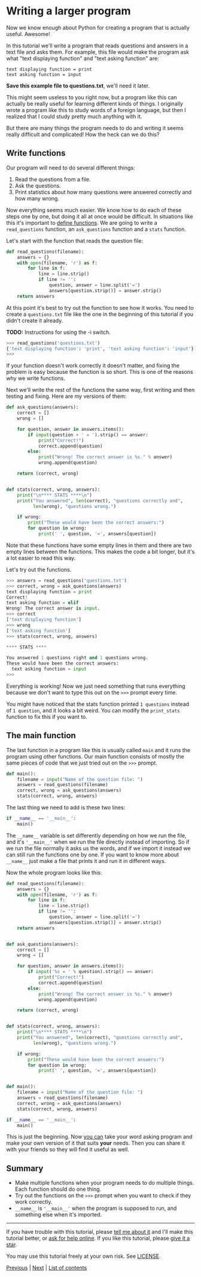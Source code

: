 # Writing a larger program

Now we know enough about Python for creating a program that is actually
useful. Awesome!

In this tutorial we'll write a program that reads questions and answers
in a text file and asks them. For example, this file would make the
program ask what "text displaying function" and "text asking function"
are:

```
text displaying function = print
text asking function = input
```

**Save this example file to questions.txt**, we'll need it later.

This might seem useless to you right now, but a program like this can
actually be really useful for learning different kinds of things. I
originally wrote a program like this to study words of a foreign
language, but then I realized that I could study pretty much anything
with it.

But there are many things the program needs to do and writing it seems
really difficult and complicated! How the heck can we do this?

## Write functions

Our program will need to do several different things:

1.  Read the questions from a file.
2.  Ask the questions.
3.  Print statistics about how many questions were answered correctly
    and how many wrong.

Now everything seems much easier. We know how to do each of these steps
one by one, but doing it all at once would be difficult. In situations
like this it's important to [define functions](defining-functions.md).
We are going to write a `read_questions` function, an `ask_questions`
function and a `stats` function.

Let's start with the function that reads the question file:

```python
def read_questions(filename):
    answers = {}
    with open(filename, 'r') as f:
        for line in f:
            line = line.strip()
            if line != '':
                question, answer = line.split('=')
                answers[question.strip()] = answer.strip()
    return answers
```

At this point it's best to try out the function to see how it works. You
need to create a `questions.txt` file like the one in the beginning of
this tutorial if you didn't create it already.

**TODO:** Instructions for using the -i switch.

```python
>>> read_questions('questions.txt')
{'text displaying function': 'print', 'text asking function': 'input'}
>>>
```

If your function doesn't work correctly it doesn't matter, and fixing
the problem is easy because the function is so short. This is one of the
reasons why we write functions.

Next we'll write the rest of the functions the same way, first writing
and then testing and fixing. Here are my versions of them:

```python
def ask_questions(answers):
    correct = []
    wrong = []

    for question, answer in answers.items():
        if input(question + ' = ').strip() == answer:
            print("Correct!")
            correct.append(question)
        else:
            print("Wrong! The correct answer is %s." % answer)
            wrong.append(question)

    return (correct, wrong)


def stats(correct, wrong, answers):
    print("\n**** STATS ****\n")
    print("You answered", len(correct), "questions correctly and",
          len(wrong), "questions wrong.")

    if wrong:
        print("These would have been the correct answers:")
        for question in wrong:
            print(' ', question, '=', answers[question])
```

Note that these functions have some empty lines in them and there are
two empty lines between the functions. This makes the code a bit longer,
but it's a lot easier to read this way.

Let's try out the functions.

```python
>>> answers = read_questions('questions.txt')
>>> correct, wrong = ask_questions(answers)
text displaying function = print
Correct!
text asking function = elif
Wrong! The correct answer is input.
>>> correct
['text displaying function']
>>> wrong
['text asking function']
>>> stats(correct, wrong, answers)

**** STATS ****

You answered 1 questions right and 1 questions wrong.
These would have been the correct answers:
  text asking function = input
>>>
```

Everything is working! Now we just need something that runs everything
because we don't want to type this out on the `>>>` prompt every time.

You might have noticed that the stats function printed `1 questions`
instead of `1 question`, and it looks a bit weird. You can modify the
`print_stats` function to fix this if you want to.

## The main function

The last function in a program like this is usually called `main` and it
runs the program using other functions. Our main function consists of
mostly the same pieces of code that we just tried out on the `>>>`
prompt.

```python
def main():
    filename = input("Name of the question file: ")
    answers = read_questions(filename)
    correct, wrong = ask_questions(answers)
    stats(correct, wrong, answers)
```

The last thing we need to add is these two lines:

```python
if __name__ == '__main__':
    main()
```

The `__name__` variable is set differently depending on how we run the
file, and it's `'__main__'` when we run the file directly instead of
importing. So if we run the file normally it asks us the words, and if
we import it instead we can still run the functions one by one. If you
want to know more about `__name__` just make a file that prints it and
run it in different ways.

Now the whole program looks like this:

```python
def read_questions(filename):
    answers = {}
    with open(filename, 'r') as f:
        for line in f:
            line = line.strip()
            if line != '':
                question, answer = line.split('=')
                answers[question.strip()] = answer.strip()
    return answers


def ask_questions(answers):
    correct = []
    wrong = []

    for question, answer in answers.items():
        if input('%s = ' % question).strip() == answer:
            print("Correct!")
            correct.append(question)
        else:
            print("Wrong! The correct answer is %s." % answer)
            wrong.append(question)

    return (correct, wrong)


def stats(correct, wrong, answers):
    print("\n**** STATS ****\n")
    print("You answered", len(correct), "questions correctly and",
          len(wrong), "questions wrong.")

    if wrong:
        print("These would have been the correct answers:")
        for question in wrong:
            print(' ', question, '=', answers[question])


def main():
    filename = input("Name of the question file: ")
    answers = read_questions(filename)
    correct, wrong = ask_questions(answers)
    stats(correct, wrong, answers)

if __name__ == '__main__':
    main()
```

This is just the beginning. Now [you can](../LICENSE) take your word
asking program and make your own version of it that suits **your**
needs. Then you can share it with your friends so they will find it
useful as well.

## Summary

- Make multiple functions when your program needs to do multiple things.
  Each function should do one thing.
- Try out the functions on the `>>>` prompt when you want to check if
    they work correctly.
- `__name__` is `'__main__'` when the program is supposed to run, and
something else when it's imported.

***

If you have trouble with this tutorial, please
[tell me about it](../contact-me.md) and I'll make this tutorial better,
or [ask for help online](../getting-help.md).
If you like this tutorial, please [give it a
star](../README.md#how-can-i-thank-you-for-writing-and-sharing-this-tutorial).

You may use this tutorial freely at your own risk. See
[LICENSE](../LICENSE).

[Previous](defining-functions.md) | [Next](what-is-true.md) |
[List of contents](../README.md#basics)
